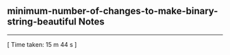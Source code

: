 <h2>minimum-number-of-changes-to-make-binary-string-beautiful Notes</h2><hr>[ Time taken: 15 m 44 s ]